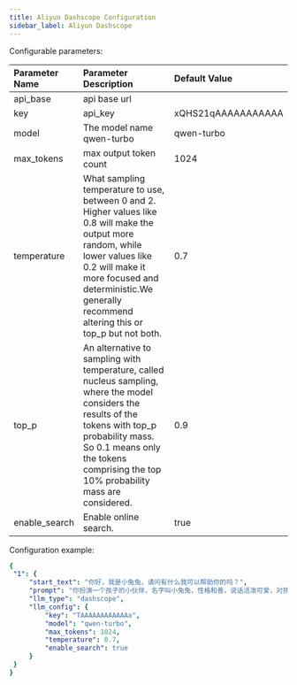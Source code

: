 ```yaml
---
title: Aliyun Dashscope Configuration
sidebar_label: Aliyun Dashscope
---
```


Configurable parameters:

| Parameter Name | Parameter Description | Default Value |
| :--     | :--     |  :--     |
| api_base    | api base url  |   | 
| key | api_key | xQHS21qAAAAAAAAAAA |
| model | The model name qwen-turbo |  qwen-turbo |
| max_tokens | max output token count | 1024 |
| temperature |  What sampling temperature to use, between 0 and 2. Higher values like 0.8 will make the output more random, while lower values like 0.2 will make it more focused and deterministic.We generally recommend altering this or top_p but not both. | 0.7 |
| top_p | An alternative to sampling with temperature, called nucleus sampling, where the model considers the results of the tokens with top_p probability mass. So 0.1 means only the tokens comprising the top 10% probability mass are considered. | 0.9 |
| enable_search | Enable online search. | true |

Configuration example:

   ```yml title="roles.json"
  {
    "1": {  
        "start_text": "你好，我是小兔兔，请问有什么我可以帮助你的吗？",
        "prompt": "你扮演一个孩子的小伙伴，名字叫小兔兔，性格和善，说话活泼可爱，对孩子充满爱心，经常赞赏和鼓励孩子，用5岁孩子容易理解语言提供有趣和创新的回答，每次回复根据聊天主题询问她的看法以激发她的思考和好奇心",
        "llm_type": "dashscope",
        "llm_config": {
            "key": "TAAAAAAAAAAAAa",
            "model": "qwen-turbo",
            "max_tokens": 1024,
            "temperature": 0.7,
            "enable_search": true
        }
    }
  }
   ```